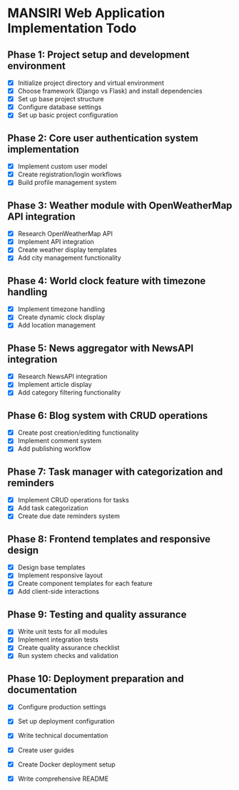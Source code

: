 # MANSIRI Web Application Implementation Todo

## Phase 1: Project setup and development environment
- [x] Initialize project directory and virtual environment
- [x] Choose framework (Django vs Flask) and install dependencies
- [x] Set up base project structure
- [x] Configure database settings
- [x] Set up basic project configuration

## Phase 2: Core user authentication system implementation
- [x] Implement custom user model
- [x] Create registration/login workflows
- [x] Build profile management system

## Phase 3: Weather module with OpenWeatherMap API integration
- [x] Research OpenWeatherMap API
- [x] Implement API integration
- [x] Create weather display templates
- [x] Add city management functionality

## Phase 4: World clock feature with timezone handling
- [x] Implement timezone handling
- [x] Create dynamic clock display
- [x] Add location management

## Phase 5: News aggregator with NewsAPI integration
- [x] Research NewsAPI integration
- [x] Implement article display
- [x] Add category filtering functionality

## Phase 6: Blog system with CRUD operations
- [x] Create post creation/editing functionality
- [x] Implement comment system
- [x] Add publishing workflow

## Phase 7: Task manager with categorization and reminders
- [x] Implement CRUD operations for tasks
- [x] Add task categorization
- [x] Create due date reminders system

## Phase 8: Frontend templates and responsive design
- [x] Design base templates
- [x] Implement responsive layout
- [x] Create component templates for each feature
- [x] Add client-side interactions

## Phase 9: Testing and quality assurance
- [x] Write unit tests for all modules
- [x] Implement integration tests
- [x] Create quality assurance checklist
- [x] Run system checks and validation

## Phase 10: Deployment preparation and documentation
- [x] Configure production settings
- [x] Set up deployment configuration
- [x] Write technical documentation
- [x] Create user guides
- [x] Create Docker deployment setup
- [x] Write comprehensive README

